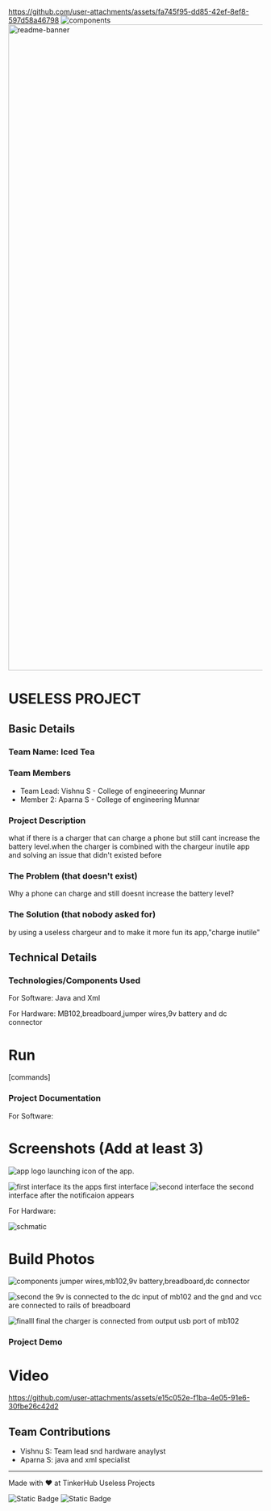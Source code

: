 
https://github.com/user-attachments/assets/fa745f95-dd85-42ef-8ef8-597d58a46798
![components](https://github.com/user-attachments/assets/e508e9a7-6d84-41b1-b350-3c8ffb816657)<img width="1280" alt="readme-banner" src="https://github.com/user-attachments/assets/35332e92-44cb-425b-9dff-27bcf1023c6c">

# USELESS PROJECT


## Basic Details
### Team Name: Iced Tea


### Team Members
- Team Lead: Vishnu S - College of engineeering Munnar
- Member 2: Aparna S - College of engineering Munnar
  

### Project Description
what if there is a charger that can charge a phone but still cant increase the battery level.when the charger is combined with  the chargeur inutile app and solving an issue that didn't existed before

### The Problem (that doesn't exist)
Why a phone can charge and still doesnt increase the battery level? 


### The Solution (that nobody asked for)
by using a useless chargeur and to make it more fun its app,"charge inutile"

## Technical Details
### Technologies/Components Used
For Software:
Java and Xml

For Hardware:
MB102,breadboard,jumper wires,9v battery and dc connector


# Run
[commands]

### Project Documentation
For Software:

# Screenshots (Add at least 3)
![app logo](https://github.com/user-attachments/assets/16d8a8fa-aeae-4eaf-ade9-b7b474243742)
launching icon of the app.

![first interface](https://github.com/user-attachments/assets/76537108-9c7b-43dc-912f-c2473157b4dd)
its the apps first interface
![second interface](https://github.com/user-attachments/assets/f2ecf345-5be1-447e-aeb6-8a3572c56ba1)
the second interface after the notificaion appears

For Hardware:


![schmatic](https://github.com/user-attachments/assets/2cf4dc05-6b0f-482e-9803-9c2fef1ac227)

# Build Photos
![components](https://github.com/user-attachments/assets/263f59f0-a759-4d54-acda-8fd83acba88a)
jumper wires,mb102,9v battery,breadboard,dc connector


![second](https://github.com/user-attachments/assets/574c7f20-fb04-482c-bb92-714f0d17a8db)
the 9v is connected to the dc input of mb102 and the gnd and vcc are connected to rails of breadboard

![finalll](https://github.com/user-attachments/assets/93565c71-1376-443e-8a80-93402cde7cd5)
final the charger is connected from output usb port of mb102

### Project Demo
# Video


https://github.com/user-attachments/assets/e15c052e-f1ba-4e05-91e6-30fbe26c42d2



## Team Contributions
- Vishnu S: Team lead snd hardware anaylyst
- Aparna S: java and xml specialist


---
Made with ❤️ at TinkerHub Useless Projects 

![Static Badge](https://img.shields.io/badge/TinkerHub-24?color=%23000000&link=https%3A%2F%2Fwww.tinkerhub.org%2F)
![Static Badge](https://img.shields.io/badge/UselessProject--24-24?link=https%3A%2F%2Fwww.tinkerhub.org%2Fevents%2FQ2Q1TQKX6Q%2FUseless%2520Projects)



